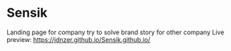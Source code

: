 # Sensik
Landing page for company try to solve brand story for other company
Live preview: https://jdnzer.github.io/Sensik.github.io/
